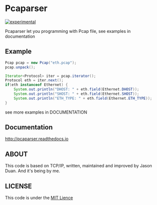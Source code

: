 # Pcaparser
[![experimental](http://badges.github.io/stability-badges/dist/experimental.svg)](http://github.com/badges/stability-badges)

Pcaparser let you programming with Pcap file, see examples in documentation

## Example
```java
Pcap pcap = new Pcap("eth.pcap");
pcap.unpack();

Iterator<Protocol> iter = pcap.iterator();
Protocol eth = iter.next();
if(eth instanceof Ethernet) {
    System.out.println("DHOST: " + eth.field(Ethernet.DHOST));
    System.out.println("SHOST: " + eth.field(Ethernet.SHOST));
    System.out.println("ETH_TYPE: " + eth.field(Ethernet.ETH_TYPE));
}
```
see more examples in DOCUMENTATION

## Documentation
http://pcaparser.readthedocs.io

## ABOUT
This code is based on TCP/IP, written, maintained and improved by Jason Duan. And it's being  by me.

## LICENSE
This code is under the [MIT Lience](https://opensource.org/licenses/MIT)

    
